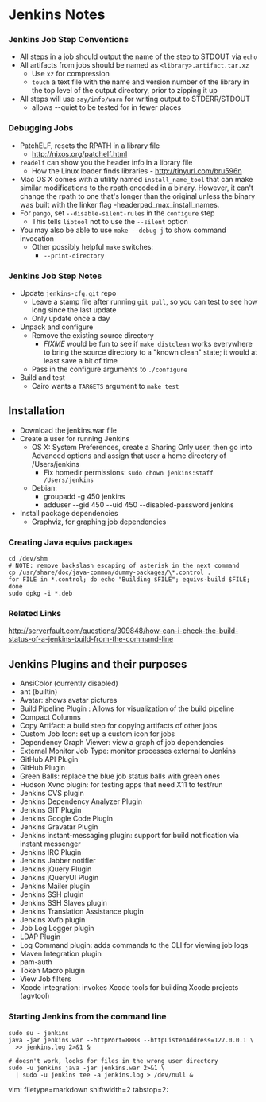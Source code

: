 # Jenkins Notes #

### Jenkins Job Step Conventions ###
- All steps in a job should output the name of the step to STDOUT via `echo`
- All artifacts from jobs should be named as `<library>.artifact.tar.xz`
  - Use `xz` for compression
  - `touch` a text file with the name and version number of the library in the
    top level of the output directory, prior to zipping it up
- All steps will use `say/info/warn` for writing output to STDERR/STDOUT
  - allows --quiet to be tested for in fewer places

### Debugging Jobs ###
- PatchELF, resets the RPATH in a library file
  - http://nixos.org/patchelf.html
- `readelf` can show you the header info in a library file
  - How the Linux loader finds libraries - http://tinyurl.com/bru596n
- Mac OS X comes with a utility named `install_name_tool` that can make similar
  modifications to the rpath encoded in a binary. However, it can't change the
  rpath to one that's longer than the original unless the binary was built
  with the linker flag -headerpad_max_install_names.
- For `pango`, set `--disable-silent-rules` in the `configure` step
  - This tells `libtool` not to use the `--silent` option
- You may also be able to use `make --debug j` to show command invocation
  - Other possibly helpful `make` switches:
    - `--print-directory`

### Jenkins Job Step Notes ###
- Update `jenkins-cfg.git` repo
  - Leave a stamp file after running `git pull`, so you can test to see how
    long since the last update
  - Only update once a day
- Unpack and configure
  - Remove the existing source directory
    - *FIXME* would be fun to see if `make distclean` works everywhere to
      bring the source directory to a "known clean" state; it would at least
      save a bit of time
  - Pass in the configure arguments to `./configure`
- Build and test
  - Cairo wants a `TARGETS` argument to `make test`

## Installation ##
- Download the jenkins.war file
- Create a user for running Jenkins
  - OS X: System Preferences, create a Sharing Only user, then go into
    Advanced options and assign that user a home directory of /Users/jenkins
    - Fix homedir permissions: `sudo chown jenkins:staff /Users/jenkins`
  - Debian:
    - groupadd -g 450 jenkins
    - adduser --gid 450 --uid 450 --disabled-password jenkins
- Install package dependencies
  - Graphviz, for graphing job dependencies

### Creating Java equivs packages ###

    cd /dev/shm
    # NOTE: remove backslash escaping of asterisk in the next command
    cp /usr/share/doc/java-common/dummy-packages/\*.control .
    for FILE in *.control; do echo "Building $FILE"; equivs-build $FILE; done
    sudo dpkg -i *.deb


### Related Links ###
http://serverfault.com/questions/309848/how-can-i-check-the-build-status-of-a-jenkins-build-from-the-command-line

## Jenkins Plugins and their purposes ##
- AnsiColor (currently disabled)
- ant (builtin)
- Avatar: shows avatar pictures
- Build Pipeline Plugin : Allows for visualization of the build pipeline
- Compact Columns
- Copy Artifact: a build step for copying artifacts of other jobs
- Custom Job Icon: set up a custom icon for jobs
- Dependency Graph Viewer: view a graph of job dependencies
- External Monitor Job Type: monitor processes external to Jenkins
- GitHub API Plugin
- GitHub Plugin
- Green Balls: replace the blue job status balls with green ones
- Hudson Xvnc plugin: for testing apps that need X11 to test/run
- Jenkins CVS plugin
- Jenkins Dependency Analyzer Plugin
- Jenkins GIT Plugin
- Jenkins Google Code Plugin
- Jenkins Gravatar Plugin
- Jenkins instant-messaging plugin: support for build notification via
  instant messenger
- Jenkins IRC Plugin
- Jenkins Jabber notifier
- Jenkins jQuery Plugin
- Jenkins jQueryUI Plugin
- Jenkins Mailer plugin
- Jenkins SSH plugin
- Jenkins SSH Slaves plugin
- Jenkins Translation Assistance plugin
- Jenkins Xvfb plugin
- Job Log Logger plugin
- LDAP Plugin
- Log Command plugin: adds commands to the CLI for viewing job logs
- Maven Integration plugin
- pam-auth
- Token Macro plugin
- View Job filters
- Xcode integration: invokes Xcode tools for building Xcode projects
  (agvtool)

### Starting Jenkins from the command line ###

    sudo su - jenkins
    java -jar jenkins.war --httpPort=8888 --httpListenAddress=127.0.0.1 \
      >> jenkins.log 2>&1 &

    # doesn't work, looks for files in the wrong user directory
    sudo -u jenkins java -jar jenkins.war 2>&1 \
      | sudo -u jenkins tee -a jenkins.log > /dev/null &

vim: filetype=markdown shiftwidth=2 tabstop=2:
